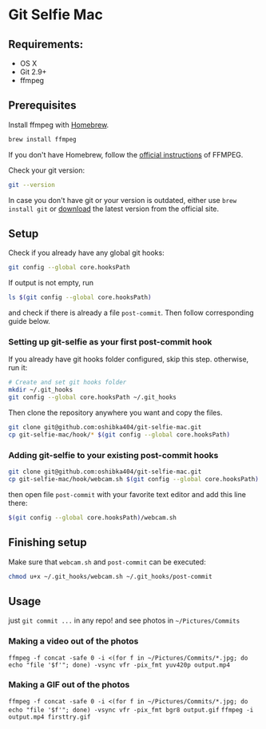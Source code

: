 # Git Selfie Mac

## Requirements:

- OS X
- Git 2.9+
- ffmpeg

## Prerequisites

Install ffmpeg with [Homebrew](https://brew.sh/).

```bash
brew install ffmpeg
```

If you don't have Homebrew, follow the [official instructions](https://ffmpeg.org/download.html#build-mac) of FFMPEG.

Check your git version:

```bash
git --version
```

In case you don't have git or your version is outdated, either use `brew install git` or [download](https://git-scm.com/downloads) the latest version from the official site.

## Setup

Check if you already have any global git hooks:

```bash
git config --global core.hooksPath
```

If output is not empty, run

```bash
ls $(git config --global core.hooksPath)
```

and check if there is already a file `post-commit`. Then follow corresponding guide below.

### Setting up git-selfie as your first post-commit hook

If you already have git hooks folder configured, skip this step. otherwise, run it:

```bash
# Create and set git hooks folder
mkdir ~/.git_hooks
git config --global core.hooksPath ~/.git_hooks
```

Then clone the repository anywhere you want and copy the files.

```bash
git clone git@github.com:oshibka404/git-selfie-mac.git
cp git-selfie-mac/hook/* $(git config --global core.hooksPath)
```

### Adding git-selfie to your existing post-commit hooks

```bash
git clone git@github.com:oshibka404/git-selfie-mac.git
cp git-selfie-mac/hook/webcam.sh $(git config --global core.hooksPath)
```

then open file `post-commit` with your favorite text editor and add this line there:

```bash
$(git config --global core.hooksPath)/webcam.sh
```

## Finishing setup

Make sure that `webcam.sh` and `post-commit` can be executed:

```bash
chmod u+x ~/.git_hooks/webcam.sh ~/.git_hooks/post-commit
```

## Usage

just `git commit ...` in any repo! and see photos in `~/Pictures/Commits`

### Making a video out of the photos
`ffmpeg -f concat -safe 0 -i <(for f in ~/Pictures/Commits/*.jpg; do echo "file '$f'"; done) -vsync vfr -pix_fmt yuv420p output.mp4`

### Making a GIF out of the photos
`ffmpeg -f concat -safe 0 -i <(for f in ~/Pictures/Commits/*.jpg; do echo "file '$f'"; done) -vsync vfr -pix_fmt bgr8 output.gif`
`ffmpeg -i output.mp4 firsttry.gif`
